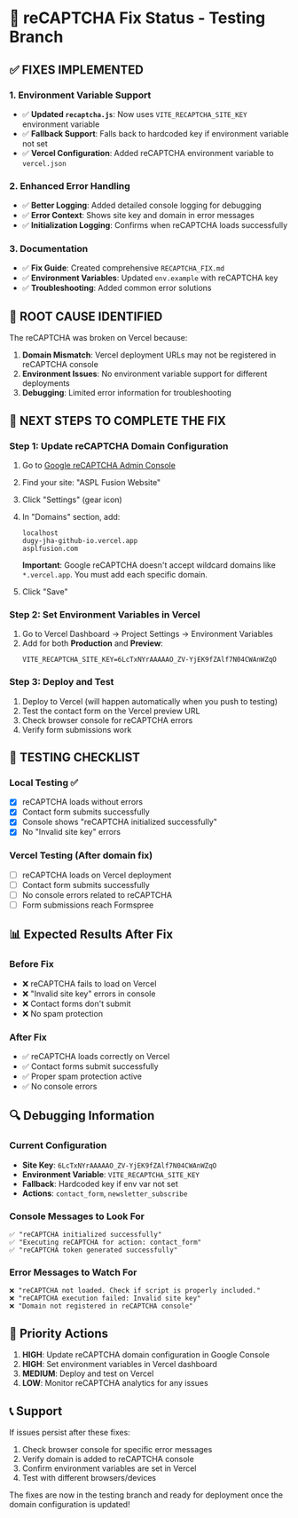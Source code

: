 # 🔧 reCAPTCHA Fix Status - Testing Branch

## ✅ **FIXES IMPLEMENTED**

### **1. Environment Variable Support**
- ✅ **Updated `recaptcha.js`**: Now uses `VITE_RECAPTCHA_SITE_KEY` environment variable
- ✅ **Fallback Support**: Falls back to hardcoded key if environment variable not set
- ✅ **Vercel Configuration**: Added reCAPTCHA environment variable to `vercel.json`

### **2. Enhanced Error Handling**
- ✅ **Better Logging**: Added detailed console logging for debugging
- ✅ **Error Context**: Shows site key and domain in error messages
- ✅ **Initialization Logging**: Confirms when reCAPTCHA loads successfully

### **3. Documentation**
- ✅ **Fix Guide**: Created comprehensive `RECAPTCHA_FIX.md`
- ✅ **Environment Variables**: Updated `env.example` with reCAPTCHA key
- ✅ **Troubleshooting**: Added common error solutions

## 🚨 **ROOT CAUSE IDENTIFIED**

The reCAPTCHA was broken on Vercel because:
1. **Domain Mismatch**: Vercel deployment URLs may not be registered in reCAPTCHA console
2. **Environment Issues**: No environment variable support for different deployments
3. **Debugging**: Limited error information for troubleshooting

## 🔧 **NEXT STEPS TO COMPLETE THE FIX**

### **Step 1: Update reCAPTCHA Domain Configuration**
1. Go to [Google reCAPTCHA Admin Console](https://www.google.com/recaptcha/admin)
2. Find your site: "ASPL Fusion Website" 
3. Click "Settings" (gear icon)
4. In "Domains" section, add:
   ```
   localhost
   dugy-jha-github-io.vercel.app
   asplfusion.com
   ```
   
   **Important**: Google reCAPTCHA doesn't accept wildcard domains like `*.vercel.app`. You must add each specific domain.
5. Click "Save"

### **Step 2: Set Environment Variables in Vercel**
1. Go to Vercel Dashboard → Project Settings → Environment Variables
2. Add for both **Production** and **Preview**:
   ```
   VITE_RECAPTCHA_SITE_KEY=6LcTxNYrAAAAAO_ZV-YjEK9fZAlf7N04CWAnWZqO
   ```

### **Step 3: Deploy and Test**
1. Deploy to Vercel (will happen automatically when you push to testing)
2. Test the contact form on the Vercel preview URL
3. Check browser console for reCAPTCHA errors
4. Verify form submissions work

## 🧪 **TESTING CHECKLIST**

### **Local Testing** ✅
- [x] reCAPTCHA loads without errors
- [x] Contact form submits successfully  
- [x] Console shows "reCAPTCHA initialized successfully"
- [x] No "Invalid site key" errors

### **Vercel Testing** (After domain fix)
- [ ] reCAPTCHA loads on Vercel deployment
- [ ] Contact form submits successfully
- [ ] No console errors related to reCAPTCHA
- [ ] Form submissions reach Formspree

## 📊 **Expected Results After Fix**

### **Before Fix**
- ❌ reCAPTCHA fails to load on Vercel
- ❌ "Invalid site key" errors in console
- ❌ Contact forms don't submit
- ❌ No spam protection

### **After Fix**
- ✅ reCAPTCHA loads correctly on Vercel
- ✅ Contact forms submit successfully
- ✅ Proper spam protection active
- ✅ No console errors

## 🔍 **Debugging Information**

### **Current Configuration**
- **Site Key**: `6LcTxNYrAAAAAO_ZV-YjEK9fZAlf7N04CWAnWZqO`
- **Environment Variable**: `VITE_RECAPTCHA_SITE_KEY`
- **Fallback**: Hardcoded key if env var not set
- **Actions**: `contact_form`, `newsletter_subscribe`

### **Console Messages to Look For**
```
✅ "reCAPTCHA initialized successfully"
✅ "Executing reCAPTCHA for action: contact_form"
✅ "reCAPTCHA token generated successfully"
```

### **Error Messages to Watch For**
```
❌ "reCAPTCHA not loaded. Check if script is properly included."
❌ "reCAPTCHA execution failed: Invalid site key"
❌ "Domain not registered in reCAPTCHA console"
```

## 🎯 **Priority Actions**

1. **HIGH**: Update reCAPTCHA domain configuration in Google Console
2. **HIGH**: Set environment variables in Vercel dashboard
3. **MEDIUM**: Deploy and test on Vercel
4. **LOW**: Monitor reCAPTCHA analytics for any issues

## 📞 **Support**

If issues persist after these fixes:
1. Check browser console for specific error messages
2. Verify domain is added to reCAPTCHA console
3. Confirm environment variables are set in Vercel
4. Test with different browsers/devices

The fixes are now in the testing branch and ready for deployment once the domain configuration is updated!
